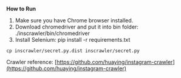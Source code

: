 
**How to Run**
1. Make sure you have Chrome browser installed.  
2. Download chromedriver and put it into bin folder: ./inscrawler/bin/chromedriver  
3. Install Selenium: pip install -r requirements.txt  
```
cp inscrawler/secret.py.dist inscrawler/secret.py
```

Crawler reference: [https://github.com/huaying/instagram-crawler](https://github.com/huaying/instagram-crawler)
